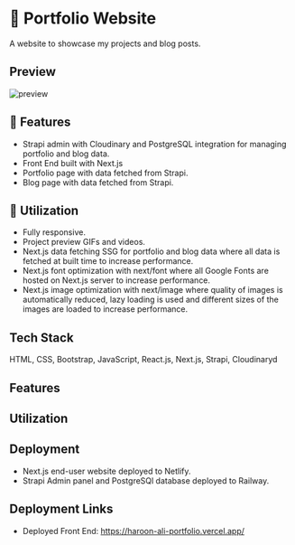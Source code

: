 # 🧔 Portfolio Website
A website to showcase my projects and blog posts.

## Preview
![preview](https://github.com/haroon-ali-dev/portfolio-website/assets/87202358/f71720fc-c7d7-4e80-93f2-71c2375321d5)

## :page_facing_up: Features
- Strapi admin with Cloudinary and PostgreSQL integration for managing portfolio and blog data.
- Front End built with Next.js
- Portfolio page with data fetched from Strapi.
- Blog page with data fetched from Strapi.

## :bookmark_tabs: Utilization
- Fully responsive.
- Project preview GIFs and videos.
- Next.js data fetching SSG for portfolio and blog data where all data is fetched at built time to increase performance.
- Next.js font optimization with next/font where all Google Fonts are hosted on Next.js server to increase performance.
- Next.js image optimization with next/image where quality of images is automatically reduced, lazy loading is used and different sizes of the images are loaded to increase performance.

## Tech Stack
HTML, CSS, Bootstrap, JavaScript, React.js, Next.js, Strapi, Cloudinaryd

## Features


## Utilization


## Deployment
- Next.js end-user website deployed to Netlify.
- Strapi Admin panel and PostgreSQl database deployed to Railway.

## Deployment Links
- Deployed Front End: https://haroon-ali-portfolio.vercel.app/
